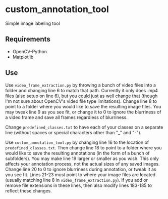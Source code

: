 # custom_annotation_tool
Simple image labeling tool

## Requirements
* OpenCV-Python
* Matplotlib

## Use

Use <code>video_frame_extraction.py</code> by throwing a bunch of video files into a folder and changing line 6 to match that path. Currently it only does .mp4 files (also setup on line 6), but you could just as well change that (though I'm not sure about OpenCV's video file type limitations). Change line 8 to point to a folder where you would like to save the resulting image files. You may tweak line 9 as you see fit, or change it to 0 to ignore the blurriness of a video frame and save all frames regardless of blurriness.

Change <code>predefined_classes.txt</code> to have each of your classes on a separate line (without spaces or special characters other than "_" and "-").

Use <code>custom_annotation_tool.py</code> by changing line 16 to the location of <code>predefined_classes.txt</code>. Then change line 18 to point to a folder where you would like to save the resulting annotations (in the form of a bunch of subfolders). You may make line 19 larger or smaller as you wish. This only affects your annotation process, not the actual sizes of any saved images. Change line 20 to 0 to ignore blurriness during annotation, or tweak it as you see fit. Lines 21-23 must point to where your image files are located (usually matching line 8 in <code>video_frame_extraction.py</code>). If you add or remove file extensions in these lines, then also modify lines 183-185 to reflect these changes.
